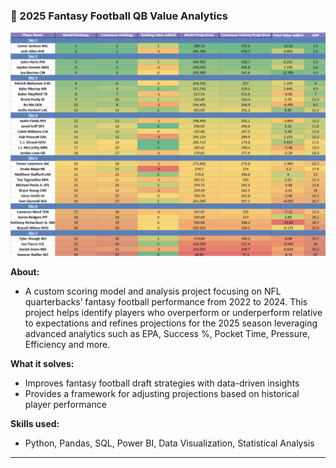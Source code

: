 ### 🏈 2025 Fantasy Football QB Value Analytics

![QB Table](https://github.com/harpermesser/harpermesser/raw/main/QB%20Table.png)

**About:**  
- A custom scoring model and analysis project focusing on NFL quarterbacks’ fantasy football performance from 2022 to 2024. This project helps identify players who overperform or underperform relative to expectations and refines projections for the 2025 season leveraging advanced analytics such as EPA, Success %, Pocket Time, Pressure, Efficiency and more.

**What it solves:**  
- Improves fantasy football draft strategies with data-driven insights  
- Provides a framework for adjusting projections based on historical player performance  

**Skills used:**  
- Python, Pandas, SQL, Power BI, Data Visualization, Statistical Analysis  

---
